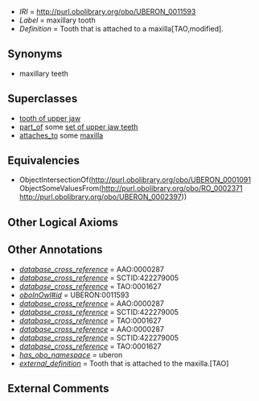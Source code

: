  * *IRI* = http://purl.obolibrary.org/obo/UBERON_0011593
 * *Label* = maxillary tooth
 * *Definition* = Tooth that is attached to a maxilla[TAO,modified].

## Synonyms

 * maxillary teeth

## Superclasses

 * [tooth of upper jaw](../../UBERON/67/UBERON_0003267.md)
 * [part_of](../../BFO/50/BFO_0000050.md) some [set of upper jaw teeth](../../UBERON/80/UBERON_0009680.md)
 * [attaches_to](../../RO/71/RO_0002371.md) some [maxilla](../../UBERON/97/UBERON_0002397.md)

## Equivalencies

 * ObjectIntersectionOf(<http://purl.obolibrary.org/obo/UBERON_0001091> ObjectSomeValuesFrom(<http://purl.obolibrary.org/obo/RO_0002371> <http://purl.obolibrary.org/obo/UBERON_0002397>))

## Other Logical Axioms


## Other Annotations

 * *[database_cross_reference](../../ef/oboInOwl#hasDbXref.md)* = AAO:0000287
 * *[database_cross_reference](../../ef/oboInOwl#hasDbXref.md)* = SCTID:422279005
 * *[database_cross_reference](../../ef/oboInOwl#hasDbXref.md)* = TAO:0001627
 * *[oboInOwl#id](../../id/oboInOwl#id.md)* = UBERON:0011593
 * *[database_cross_reference](../../ef/oboInOwl#hasDbXref.md)* = AAO:0000287
 * *[database_cross_reference](../../ef/oboInOwl#hasDbXref.md)* = SCTID:422279005
 * *[database_cross_reference](../../ef/oboInOwl#hasDbXref.md)* = TAO:0001627
 * *[database_cross_reference](../../ef/oboInOwl#hasDbXref.md)* = AAO:0000287
 * *[database_cross_reference](../../ef/oboInOwl#hasDbXref.md)* = SCTID:422279005
 * *[database_cross_reference](../../ef/oboInOwl#hasDbXref.md)* = TAO:0001627
 * *[has_obo_namespace](../../ce/oboInOwl#hasOBONamespace.md)* = uberon
 * *[external_definition](../../UBPROP/01/UBPROP_0000001.md)* = Tooth that is attached to the maxilla.[TAO]

## External Comments

